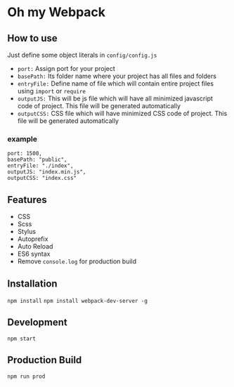 # Oh my Webpack

## How to use
Just define some object literals in `config/config.js`

* `port:` Assign port for your project
* `basePath:` Its folder name where your project has all files and folders
* `entryFile:` Define name of file which will contain entire project files using `import` or `require`
* `outputJS:` This will be js file which will have all minimized javascript code of project. This file will be generated automatically
* `outputCSS:` CSS file which will have minimized CSS code of project. This file will be generated automatically

### example
```
port: 1500,
basePath: "public",
entryFile: "./index",
outputJS: "index.min.js",
outputCSS: "index.css"
```

## Features
- CSS
- Scss
- Stylus
- Autoprefix
- Auto Reload
- ES6 syntax
- Remove `console.log` for production build


## Installation
`npm install`
`npm install webpack-dev-server -g`

## Development
`npm start`

## Production Build
`npm run prod`